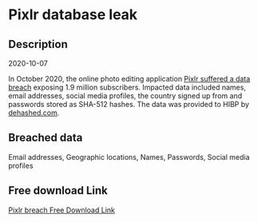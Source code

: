 # Pixlr database leak

## Description

2020-10-07

In October 2020, the online photo editing application <a href="https://www.bleepingcomputer.com/news/security/hacker-posts-19-million-pixlr-user-records-for-free-on-forum/" target="_blank" rel="noopener">Pixlr suffered a data breach</a> exposing 1.9 million subscribers. Impacted data included names, email addresses, social media profiles, the country signed up from and passwords stored as SHA-512 hashes. The data was provided to HIBP by <a href="https://dehashed.com/" target="_blank" rel="noopener">dehashed.com</a>.

## Breached data

Email addresses, Geographic locations, Names, Passwords, Social media profiles

## Free download Link

[Pixlr breach Free Download Link](https://tinyurl.com/2b2k277t)